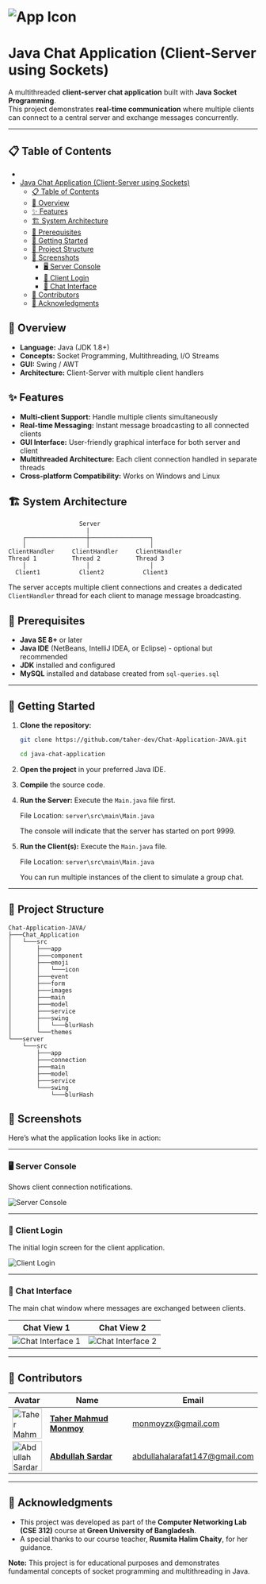 # <img src="preview-images/icon-bg.png" alt="App Icon" align="center"/>

# Java Chat Application (Client-Server using Sockets)

A multithreaded **client-server chat application** built with **Java Socket Programming**.  
This project demonstrates **real-time communication** where multiple clients can connect to a central server and exchange messages concurrently.

---

## 📋 Table of Contents

- [](#)
- [Java Chat Application (Client-Server using Sockets)](#java-chat-application-client-server-using-sockets)
  - [📋 Table of Contents](#-table-of-contents)
  - [🎯 Overview](#-overview)
  - [✨ Features](#-features)
  - [🏗️ System Architecture](#️-system-architecture)
  - [🔧 Prerequisites](#-prerequisites)
  - [🚀 Getting Started](#-getting-started)
  - [📁 Project Structure](#-project-structure)
  - [📸 Screenshots](#-screenshots)
    - [🖥️ Server Console](#️-server-console)
    - [🔑 Client Login](#-client-login)
    - [💬 Chat Interface](#-chat-interface)
  - [👥 Contributors](#-contributors)
  - [🙏 Acknowledgments](#-acknowledgments)

## 🎯 Overview

- **Language:** Java (JDK 1.8+)
- **Concepts:** Socket Programming, Multithreading, I/O Streams
- **GUI:** Swing / AWT
- **Architecture:** Client-Server with multiple client handlers

## ✨ Features

- **Multi-client Support:** Handle multiple clients simultaneously
- **Real-time Messaging:** Instant message broadcasting to all connected clients
- **GUI Interface:** User-friendly graphical interface for both server and client
- **Multithreaded Architecture:** Each client connection handled in separate threads
- **Cross-platform Compatibility:** Works on Windows and Linux

## 🏗️ System Architecture

```
                    Server
                      |
    ┌─────────────────┼─────────────────┐
    │                 │                 │
ClientHandler     ClientHandler     ClientHandler
Thread 1          Thread 2          Thread 3
    │                 │                 │
  Client1           Client2           Client3
```

The server accepts multiple client connections and creates a dedicated `ClientHandler` thread for each client to manage message broadcasting.

## 🔧 Prerequisites

- **Java SE 8+** or later
- **Java IDE** (NetBeans, IntelliJ IDEA, or Eclipse) - optional but recommended
- **JDK** installed and configured
- **MySQL** installed and database created from `sql-queries.sql`

---

## 🚀 Getting Started

1. **Clone the repository:**

   ```bash
   git clone https://github.com/taher-dev/Chat-Application-JAVA.git

   cd java-chat-application
   ```

2. **Open the project** in your preferred Java IDE.
3. **Compile** the source code.
4. **Run the Server:** Execute the `Main.java` file first.

   File Location:
   `server\src\main\Main.java`

   The console will indicate that the server has started on port 9999.

5. **Run the Client(s):** Execute the `Main.java` file.

   File Location:
   `server\src\main\Main.java`

   You can run multiple instances of the client to simulate a group chat.

---

## 📁 Project Structure

```
Chat-Application-JAVA/
├───Chat_Application
│   └───src
│       ├───app
│       ├───component
│       ├───emoji
│       │   └───icon
│       ├───event
│       ├───form
│       ├───images
│       ├───main
│       ├───model
│       ├───service
│       ├───swing
│       │   └───blurHash
│       └───themes
└───server
    └───src
        ├───app
        ├───connection
        ├───main
        ├───model
        ├───service
        └───swing
            └───blurHash
```

## 📸 Screenshots

Here’s what the application looks like in action:

---

### 🖥️ Server Console

Shows client connection notifications.

![Server Console](preview-images/preview-server.png)

---

### 🔑 Client Login

The initial login screen for the client application.

![Client Login](preview-images/preview-login.png)

---

### 💬 Chat Interface

The main chat window where messages are exchanged between clients.

| Chat View 1                                          | Chat View 2                                           |
| ---------------------------------------------------- | ----------------------------------------------------- |
| ![Chat Interface 1](preview-images/preview-chat.png) | ![Chat Interface 2](preview-images/preview-emoji.png) |

---

## 👥 Contributors

| Avatar                                                                                                                | Name                                                    | Email                         |
| --------------------------------------------------------------------------------------------------------------------- | ------------------------------------------------------- | ----------------------------- |
| [<img src="https://github.com/taher-dev.png" width="60px;" alt="Taher Mahmud Monmoy"/>](https://github.com/taher-dev) | **[Taher Mahmud Monmoy](https://github.com/taher-dev)** | monmoyzx@gmail.com            |
| [<img src="https://github.com/aaarafat17.png" width="60px;" alt="Abdullah Sardar"/>](https://github.com/aaarafat17)   | **[Abdullah Sardar](https://github.com/aaarafat17)**    | abdullahalarafat147@gmail.com |

---

## 🙏 Acknowledgments

- This project was developed as part of the **Computer Networking Lab (CSE 312)** course at **Green University of Bangladesh**.
- A special thanks to our course teacher, **Rusmita Halim Chaity**, for her guidance.

**Note:** This project is for educational purposes and demonstrates fundamental concepts of socket programming and multithreading in Java.
